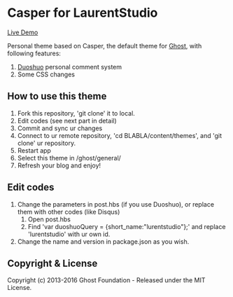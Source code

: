 # Casper for LaurentStudio

[Live Demo](http://blog.)

Personal theme based on Casper, the default theme for [Ghost](http://github.com/tryghost/ghost/), with following features:

1. [Duoshuo](http://duoshuo.com) personal comment system
2. Some CSS changes

## How to use this theme

1. Fork this repository, 'git clone' it to local.
2. Edit codes (see next part in detail)
3. Commit and sync ur changes
4. Connect to ur remote repository, 'cd BLABLA/content/themes', and 'git clone' ur repository.
5. Restart app
6. Select this theme in /ghost/general/
7. Refresh your blog and enjoy!

## Edit codes

1. Change the parameters in post.hbs (if you use Duoshuo), or replace them with other codes (like Disqus)
    1. Open post.hbs
    2. Find 'var duoshuoQuery = {short_name:"lurentstudio"};' and replace 'lurentstudio' with ur own id.
2. Change the name and version in package.json as you wish.

## Copyright & License

Copyright (c) 2013-2016 Ghost Foundation - Released under the MIT License.
